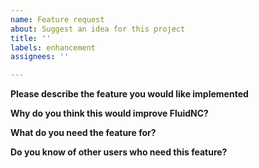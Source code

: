 ```yaml
---
name: Feature request
about: Suggest an idea for this project
title: ''
labels: enhancement
assignees: ''

---
```


**Please describe the feature you would like implemented**

**Why do you think this would improve FluidNC?**

**What do you need the feature for?**

**Do you know of other users who need this feature?**
